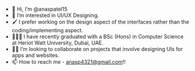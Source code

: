 - 👋 Hi, I’m @anaspatel15
- 👀 I’m interested in UI/UX Designing.
- 🖌️ I prefer working on the design aspect of the interfaces rather than the coding/implementing aspect.
- 👨🏻‍🎓 I have recently graduated with a BSc (Hons) in Computer Science at Heriot Watt University, Dubai, UAE.
- 🤝🏼 I’m looking to collaborate on projects that involve designing UIs for apps and websites.
- 📫 How to reach me - anasp4321@gmail.com!!

<!---
anaspatel15/anaspatel15 is a ✨ special ✨ repository because its `README.md` (this file) appears on your GitHub profile.
You can click the Preview link to take a look at your changes.
--->
